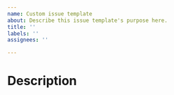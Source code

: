 ```yaml
---
name: Custom issue template
about: Describe this issue template's purpose here.
title: ''
labels: ''
assignees: ''

---
```


# Description
